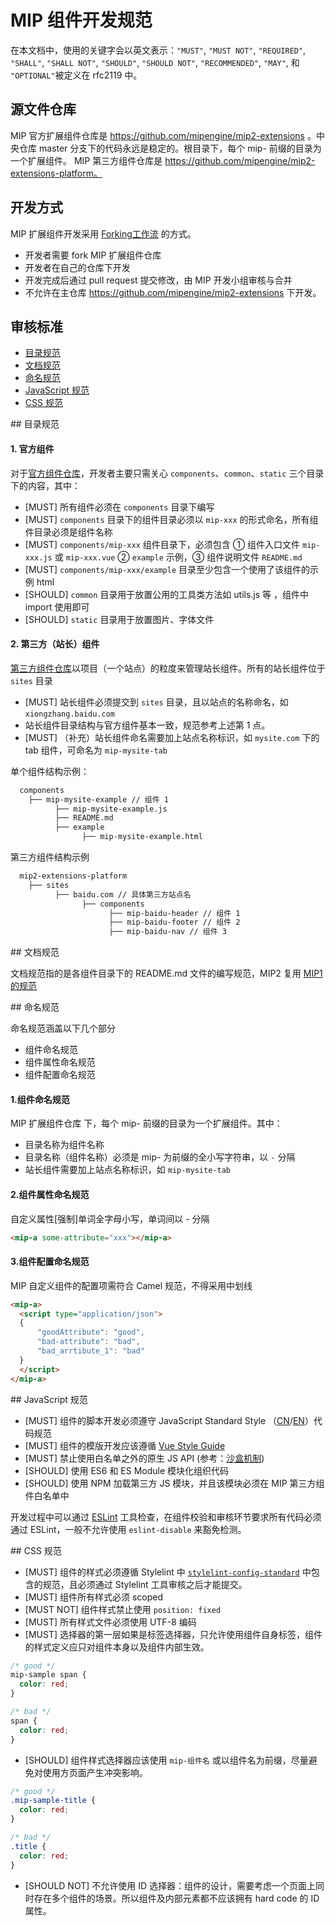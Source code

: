 # MIP 组件开发规范

在本文档中，使用的关键字会以英文表示：`"MUST"`, `"MUST NOT"`, `"REQUIRED"`, `"SHALL"`, `"SHALL NOT"`, `"SHOULD"`, `"SHOULD NOT"`, `"RECOMMENDED"`, `"MAY"`, 和 `"OPTIONAL"`被定义在 rfc2119 中。

## 源文件仓库

MIP 官方扩展组件仓库是 https://github.com/mipengine/mip2-extensions 。中央仓库 master 分支下的代码永远是稳定的。根目录下，每个 mip- 前缀的目录为一个扩展组件。
MIP 第三方组件仓库是 https://github.com/mipengine/mip2-extensions-platform。

## 开发方式

MIP 扩展组件开发采用 [Forking工作流](https://github.com/oldratlee/translations/blob/master/git-workflows-and-tutorials/workflow-forking.md) 的方式。

- 开发者需要 fork MIP 扩展组件仓库
- 开发者在自己的仓库下开发
- 开发完成后通过 pull request 提交修改，由 MIP 开发小组审核与合并
- 不允许在主仓库 https://github.com/mipengine/mip2-extensions 下开发。


## 审核标准

  - <a href="#1">目录规范</a>
  - <a href="#2">文档规范</a>
  - <a href="#3">命名规范</a>
  - <a href="#4">JavaScript 规范</a>
  - <a href="#5">CSS 规范</a>

<div id="1"></div>
## 目录规范

#### 1. 官方组件

对于[官方组件仓库](https://github.com/mipengine/mip2-extensions)，开发者主要只需关心 `components`、`common`、`static` 三个目录下的内容，其中：

- [MUST] 所有组件必须在 `components` 目录下编写
- [MUST] `components` 目录下的组件目录必须以 `mip-xxx` 的形式命名，所有组件目录必须是组件名称
- [MUST] `components/mip-xxx` 组件目录下，必须包含 ① 组件入口文件 `mip-xxx.js` 或 `mip-xxx.vue` ② `example` 示例，③ 组件说明文件 `README.md`
- [MUST] `components/mip-xxx/example` 目录至少包含一个使用了该组件的示例 html
- [SHOULD] `common` 目录用于放置公用的工具类方法如 utils.js 等 ，组件中 import 使用即可
- [SHOULD] `static` 目录用于放置图片、字体文件

#### 2. 第三方（站长）组件

[第三方组件仓库](https://github.com/mipengine/mip2-extensions-platform#mip2-extensions-platform)以项目（一个站点）的粒度来管理站长组件。所有的站长组件位于 `sites` 目录

- [MUST] 站长组件必须提交到 `sites` 目录，且以站点的名称命名，如 `xiongzhang.baidu.com`
- 站长组件目录结构与官方组件基本一致，规范参考上述第 1 点。
- [MUST] （补充）站长组件命名需要加上站点名称标识，如 `mysite.com` 下的 tab 组件，可命名为 `mip-mysite-tab`

单个组件结构示例：

```bash
  components
    ├── mip-mysite-example // 组件 1
          ├── mip-mysite-example.js
          ├── README.md
          ├── example
                ├── mip-mysite-example.html

```



第三方组件结构示例
```bash
  mip2-extensions-platform
    ├── sites
          ├── baidu.com // 具体第三方站点名
                ├── components
                      ├── mip-baidu-header // 组件 1
                      ├── mip-baidu-footer // 组件 2
                      ├── mip-baidu-nav // 组件 3
```



<div id="2"></div>
## 文档规范

文档规范指的是各组件目录下的 README.md 文件的编写规范，MIP2 复用 [MIP1 的规范](https://github.com/mipengine/mip-extensions/blob/master/docs/spec-readme-md.md)


<div id="3"></div>
## 命名规范

命名规范涵盖以下几个部分
- 组件命名规范
- 组件属性命名规范
- 组件配置命名规范

#### 1.组件命名规范

MIP 扩展组件仓库 下，每个 mip- 前缀的目录为一个扩展组件。其中：
- 目录名称为组件名称
- 目录名称（组件名称）必须是 mip- 为前缀的全小写字符串，以 `-` 分隔
- 站长组件需要加上站点名称标识，如 `mip-mysite-tab`

#### 2.组件属性命名规范

自定义属性[强制]单词全字母小写，单词间以 - 分隔

```html
<mip-a some-attribute="xxx"></mip-a>
```
#### 3.组件配置命名规范

MIP 自定义组件的配置项需符合 Camel 规范，不得采用中划线

```html
<mip-a>
  <script type="application/json">
  {
      "goodAttribute": "good",
      "bad-attribute": "bad",
      "bad_arrtibute_1": "bad"
  }
  </script>
</mip-a>
```

<div id="4"></div>
## JavaScript 规范

- [MUST] 组件的脚本开发必须遵守 JavaScript Standard Style （[CN](https://standardjs.com/rules-zhcn.html)/[EN](https://standardjs.com/rules-en.html)）代码规范
- [MUST] 组件的模版开发应该遵循 [Vue Style Guide](https://cn.vuejs.org/v2/style-guide/index.html)
- [MUST] 禁止使用白名单之外的原生 JS API (参考：[沙盒机制](../principle/sandbox.md))
- [SHOULD] 使用 ES6 和 ES Module 模块化组织代码
- [SHOULD] 使用 NPM 加载第三方 JS 模块，并且该模块必须在 MIP 第三方组件白名单中

开发过程中可以通过 [ESLint](https://eslint.org/) 工具检查，在组件校验和审核环节要求所有代码必须通过 ESLint，一般不允许使用 `eslint-disable` 来豁免检测。


<div id="5"></div>
## CSS 规范

- [MUST] 组件的样式必须遵循 Stylelint 中 [`stylelint-config-standard`](https://github.com/stylelint/stylelint-config-standard) 中包含的规范，且必须通过 Stylelint 工具审核之后才能提交。
- [MUST] 组件所有样式必须 scoped
- [MUST NOT] 组件样式禁止使用 `position: fixed`
- [MUST] 所有样式文件必须使用 UTF-8 编码
- [MUST] 选择器的第一层如果是标签选择器，只允许使用组件自身标签，组件的样式定义应只对组件本身以及组件内部生效。

```css
/* good */
mip-sample span {
  color: red;
}

/* bad */
span {
  color: red;
}
```

- [SHOULD] 组件样式选择器应该使用 `mip-组件名` 或以组件名为前缀，尽量避免对使用方页面产生冲突影响。

```css
/* good */
.mip-sample-title {
  color: red;
}

/* bad */
.title {
  color: red;
}
```

- [SHOULD NOT] 不允许使用 ID 选择器：组件的设计，需要考虑一个页面上同时存在多个组件的场景。所以组件及内部元素都不应该拥有 hard code 的 ID 属性。



